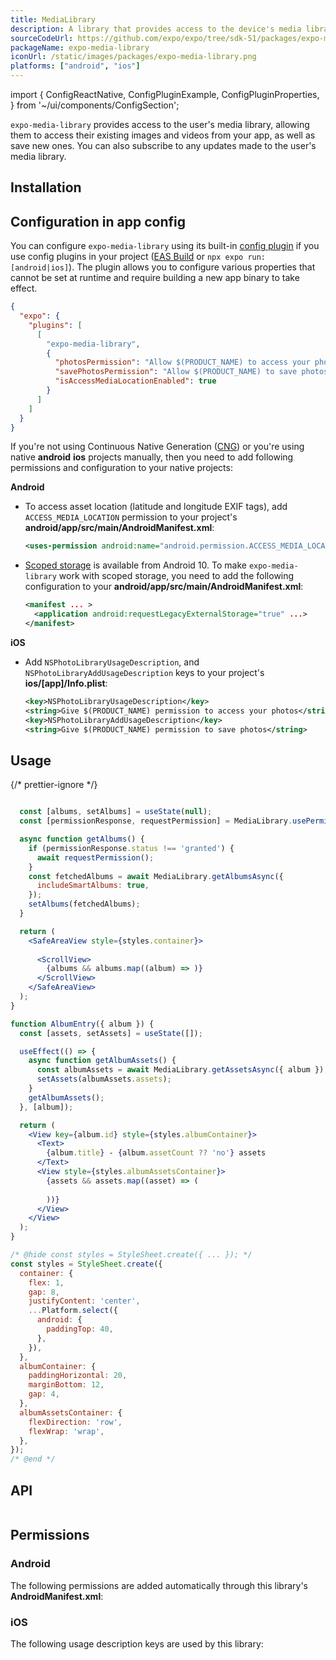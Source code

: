 ```yaml
---
title: MediaLibrary
description: A library that provides access to the device's media library.
sourceCodeUrl: https://github.com/expo/expo/tree/sdk-51/packages/expo-media-library
packageName: expo-media-library
iconUrl: /static/images/packages/expo-media-library.png
platforms: ["android", "ios"]
---
```


import {
  ConfigReactNative,
  ConfigPluginExample,
  ConfigPluginProperties,
} from '~/ui/components/ConfigSection';

`expo-media-library` provides access to the user's media library, allowing them to access their existing images and videos from your app, as well as save new ones. You can also subscribe to any updates made to the user's media library.

## Installation

## Configuration in app config

You can configure `expo-media-library` using its built-in [config plugin](/config-plugins/introduction/) if you use config plugins in your project ([EAS Build](/build/introduction) or `npx expo run:[android|ios]`). The plugin allows you to configure various properties that cannot be set at runtime and require building a new app binary to take effect.

```json
{
  "expo": {
    "plugins": [
      [
        "expo-media-library",
        {
          "photosPermission": "Allow $(PRODUCT_NAME) to access your photos.",
          "savePhotosPermission": "Allow $(PRODUCT_NAME) to save photos.",
          "isAccessMediaLocationEnabled": true
        }
      ]
    ]
  }
}
```

If you're not using Continuous Native Generation ([CNG](/workflow/continuous-native-generation/)) or you're using native **android** **ios** projects manually, then you need to add following permissions and configuration to your native projects:

**Android**

- To access asset location (latitude and longitude EXIF tags), add `ACCESS_MEDIA_LOCATION` permission to your project's **android/app/src/main/AndroidManifest.xml**:

  ```xml
  <uses-permission android:name="android.permission.ACCESS_MEDIA_LOCATION" />
  ```

- [Scoped storage](https://developer.android.com/training/data-storage#scoped-storage) is available from Android 10. To make `expo-media-library` work with scoped storage, you need to add the following configuration to your **android/app/src/main/AndroidManifest.xml**:

  ```xml
  <manifest ... >
    <application android:requestLegacyExternalStorage="true" ...>
  </manifest>
  ```

**iOS**

- Add `NSPhotoLibraryUsageDescription`, and `NSPhotoLibraryAddUsageDescription` keys to your project's **ios/[app]/Info.plist**:

  ```xml
  <key>NSPhotoLibraryUsageDescription</key>
  <string>Give $(PRODUCT_NAME) permission to access your photos</string>
  <key>NSPhotoLibraryAddUsageDescription</key>
  <string>Give $(PRODUCT_NAME) permission to save photos</string>
  ```

## Usage

{/* prettier-ignore */}
```jsx

  const [albums, setAlbums] = useState(null);
  const [permissionResponse, requestPermission] = MediaLibrary.usePermissions();

  async function getAlbums() {
    if (permissionResponse.status !== 'granted') {
      await requestPermission();
    }
    const fetchedAlbums = await MediaLibrary.getAlbumsAsync({
      includeSmartAlbums: true,
    });
    setAlbums(fetchedAlbums);
  }

  return (
    <SafeAreaView style={styles.container}>
      
      <ScrollView>
        {albums && albums.map((album) => )}
      </ScrollView>
    </SafeAreaView>
  );
}

function AlbumEntry({ album }) {
  const [assets, setAssets] = useState([]);

  useEffect(() => {
    async function getAlbumAssets() {
      const albumAssets = await MediaLibrary.getAssetsAsync({ album });
      setAssets(albumAssets.assets);
    }
    getAlbumAssets();
  }, [album]);

  return (
    <View key={album.id} style={styles.albumContainer}>
      <Text>
        {album.title} - {album.assetCount ?? 'no'} assets
      </Text>
      <View style={styles.albumAssetsContainer}>
        {assets && assets.map((asset) => (
          
        ))}
      </View>
    </View>
  );
}

/* @hide const styles = StyleSheet.create({ ... }); */
const styles = StyleSheet.create({
  container: {
    flex: 1,
    gap: 8,
    justifyContent: 'center',
    ...Platform.select({
      android: {
        paddingTop: 40,
      },
    }),
  },
  albumContainer: {
    paddingHorizontal: 20,
    marginBottom: 12,
    gap: 4,
  },
  albumAssetsContainer: {
    flexDirection: 'row',
    flexWrap: 'wrap',
  },
});
/* @end */
````

## API

```js

```

## Permissions

### Android

The following permissions are added automatically through this library's **AndroidManifest.xml**:

### iOS

The following usage description keys are used by this library: